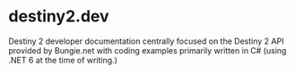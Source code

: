# destiny2.dev
Destiny 2 developer documentation centrally focused on the Destiny 2 API provided by Bungie.net with coding examples primarily written in C# (using .NET 6 at the time of writing.)
